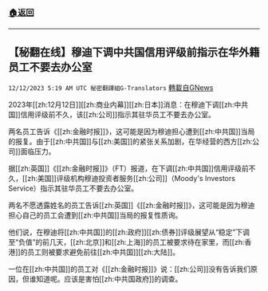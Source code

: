 ###  [:house:返回](README.md)
---


## 【秘翻在线】穆迪下调中共国信用评级前指示在华外籍员工不要去办公室
`12/12/2023 5:19 AM UTC 秘密翻譯組G-Translators` [轉載自GNews](https://gnews.org/articles/2098965)

2023年[[zh:12月12日]][[zh:商业内幕]][[zh:日本]]消息：在穆迪下调[[zh:中共国]]信用评级前不久，该[[zh:公司]]指示其驻华员工不要去办公室。

两名员工告诉《[[zh:金融时报]]》，这可能是因为穆迪担心遭到[[zh:中共国]]当局的报复。由于[[zh:中共国]]与[[zh:美国]]的紧张关系加剧，在华经营的西方[[zh:公司]]面临压力。

据[[zh:英国]]《[[zh:金融时报]]》（FT）报道，在下调[[zh:中共国]]信用评级前不久，[[zh:美国]]评级机构穆迪投资者服务[[zh:公司]]（Moody's Investors Service）指示其驻华员工不要去办公室。

两名不愿透露姓名的员工告诉[[zh:英国]]《[[zh:金融时报]]》，这可能是因为穆迪担心自己的员工会遭到[[zh:中共国]]当局的报复性质询。

他们说，在穆迪将[[zh:中共国]]的[[zh:政府]][[zh:债券]]评级展望从“稳定”下调至“负值”的前几天，[[zh:北京]]和[[zh:上海]]的员工被要求待在家里，而[[zh:香港]]的员工则被要求避免前往[[zh:中共国]][[zh:大陆]]。

一位在[[zh:中共国]]的员工对《[[zh:金融时报]]》说：[[zh:公司]]没有告诉我们原因，但谁知道呢。应该是害怕[[zh:中共国政府]]的调查。
